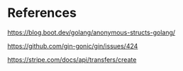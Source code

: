 # References
https://blog.boot.dev/golang/anonymous-structs-golang/

https://github.com/gin-gonic/gin/issues/424

https://stripe.com/docs/api/transfers/create